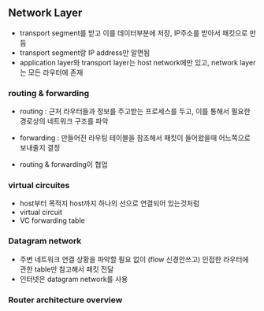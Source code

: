 ## Network Layer

- transport segment를 받고 이를 데이터부분에 저장, IP주소를 받아서 패킷으로 만듬
- transport segment랑 IP address만 알면됨
- application layer와 transport layer는 host network에만 있고, network layer는 모든 라우터에 존재

### routing & forwarding

- routing : 근처 라우터들과 정보를 주고받는 프로세스를 두고, 이를 통해서 필요한 경로상의 네트워크 구조를 파악

- forwarding : 만들어진 라우팅 테이블을 참조해서 패킷이 들어왔을때 어느쪽으로 보내줄지 결정
- routing & forwarding이 협업

### virtual circuites

- host부터 목적지 host까지 하나의 선으로 연결되어 있는것처럼 
- virtual circuit 
- VC forwarding table

### Datagram network

- 주변 네트워크 연결 상황을 파악할 필요 없이 (flow 신경안쓰고) 인접한 라우터에 관한 table만 참고해서 패킷 전달
- 인터넷은 datagram network를 사용

### Router architecture overview

